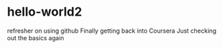 # hello-world2
refresher on using github
Finally getting back into Coursera
Just checking out the basics again
